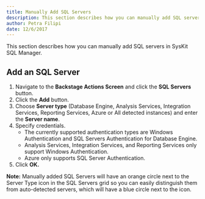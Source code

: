 ```yaml
---
title: Manually Add SQL Servers
description: This section describes how you can manually add SQL servers in SysKit SQL Manager.
author: Petra Filipi
date: 12/6/2017
---
```

This section describes how you can manually add SQL servers in SysKit SQL Manager.

## Add an SQL Server

1. Navigate to the __Backstage Actions Screen__ and click the __SQL Servers__ button.
2. Click the __Add__ button.
3. Choose __Server type__ (Database Engine, Analysis Services, Integration Services, Reporting Services, Azure or All detected instances) and enter the __Server name__.
4. Specify credentials.
   * The currently supported authentication types are Windows Authentication and SQL Servers Authentication for Database Engine.
   * Analysis Services, Integration Services, and Reporting Services only support Windows Authentication.
   * Azure only supports SQL Server Authentication.
5. Click __OK.__

__Note:__ Manually added SQL Servers will have an orange circle next to the Server Type icon in the SQL Servers grid so you can easily distinguish them from auto-detected servers, which will have a blue circle next to the icon.